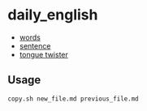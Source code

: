 # daily_english
- [words](./words)
- [sentence](./sentence)
- [tongue twister](./tongue_twister)


## Usage
```
copy.sh new_file.md previous_file.md
```
